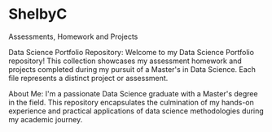 # ShelbyC
Assessments, Homework and Projects

Data Science Portfolio Repository:
Welcome to my Data Science Portfolio repository! This collection showcases my assessment homework and projects completed during my pursuit of a Master's in Data Science. Each file represents a distinct project or assessment.

About Me:
I'm a passionate Data Science graduate with a Master's degree in the field. This repository encapsulates the culmination of my hands-on experience and practical applications of data science methodologies during my academic journey.
